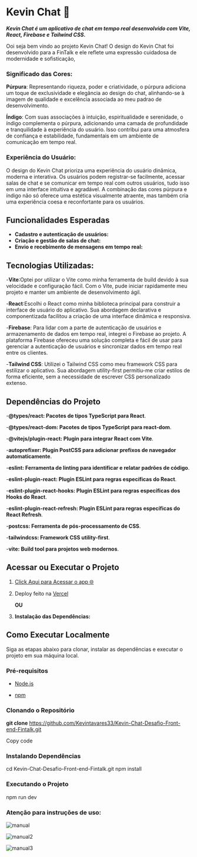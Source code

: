 # Kevin Chat 💬

***Kevin Chat é um aplicativo de chat em tempo real desenvolvido com Vite, React, Firebase e Tailwind CSS.***

<p>Ooi seja bem vindo ao projeto Kevin Chat!
O design do Kevin Chat foi desenvolvido para a FinTalk e ele reflete uma expressão cuidadosa de modernidade e sofisticação, </p>

### Significado das Cores:

**Púrpura**: Representando riqueza, poder e criatividade, o púrpura adiciona um toque de exclusividade e elegância ao design do chat, alinhando-se à imagem de qualidade e excelência associada ao meu padrao de desenvolvimento.

**Índigo**: Com suas associações à intuição, espiritualidade e serenidade, o índigo complementa o púrpura, adicionando uma camada de profundidade e tranquilidade à experiência do usuário. Isso contribui para uma atmosfera de confiança e estabilidade, fundamentais em um ambiente de comunicação em tempo real.

### Experiência do Usuário:
O design do Kevin Chat prioriza uma experiência do usuário dinâmica, moderna e interativa. Os usuários podem registrar-se facilmente, acessar salas de chat e se comunicar em tempo real com outros usuários, tudo isso em uma interface intuitiva e agradável. A combinação das cores púrpura e índigo não só oferece uma estética visualmente atraente, mas também cria uma experiência coesa e reconfortante para os usuários.

## Funcionalidades Esperadas

- **Cadastro e autenticação de usuários:**
- **Criação e gestão de salas de chat:** 
- **Envio e recebimento de mensagens em tempo real:**

## Tecnologias Utilizadas:
 -**Vite**:Optei por utilizar o Vite como minha ferramenta de build devido à sua velocidade e configuração fácil. Com o Vite, pude iniciar rapidamente meu projeto e manter um ambiente de desenvolvimento ágil.
 
 -**React**:Escolhi o React como minha biblioteca principal para construir a interface de usuário do aplicativo. Sua abordagem declarativa e componentizada facilitou a criação de uma interface dinâmica e responsiva.
 
 -**Firebase**: Para lidar com a parte de autenticação de usuários e armazenamento de dados em tempo real, integrei o Firebase ao projeto. A plataforma Firebase ofereceu uma solução completa e fácil de usar para gerenciar a autenticação de usuários e sincronizar dados em tempo real entre os clientes.
 
 -**Tailwind CSS**: Utilizei o Tailwind CSS como meu framework CSS para estilizar o aplicativo. Sua abordagem utility-first permitiu-me criar estilos de forma eficiente, sem a necessidade de escrever CSS personalizado extenso.

## Dependências do Projeto
-**@types/react: Pacotes de tipos TypeScript para React**.

-**@types/react-dom: Pacotes de tipos TypeScript para react-dom**.

-**@vitejs/plugin-react: Plugin para integrar React com Vite**.

-**autoprefixer: Plugin PostCSS para adicionar prefixos de navegador automaticamente**.

-**eslint: Ferramenta de linting para identificar e relatar padrões de código**.

-**eslint-plugin-react: Plugin ESLint para regras específicas do React**.

-**eslint-plugin-react-hooks: Plugin ESLint para regras específicas dos Hooks do React**.

-**eslint-plugin-react-refresh: Plugin ESLint para regras específicas do React Refresh**.

-**postcss: Ferramenta de pós-processamento de CSS**.

-**tailwindcss: Framework CSS utility-first**.

-**vite: Build tool para projetos web modernos**.

## Acessar ou Executar o Projeto
1. <a href='https://kevin-chat-desafio-front-end-fintalk.vercel.app/'> Click Aqui para Acessar o app 🌐 </a>
2. Deploy feito na [Vercel](https://vercel.com/)

    **OU**

3. **Instalação das Dependências:**
  

## Como Executar Localmente

Siga as etapas abaixo para clonar, instalar as dependências e executar o projeto em sua máquina local.

### Pré-requisitos

- [Node.js](https://nodejs.org/)

- [npm](https://www.npmjs.com/) 

### Clonando o Repositório

**git clone** https://github.com/Kevintavares33/Kevin-Chat-Desafio-Front-end-Fintalk.git

Copy code

### Instalando Dependências

cd Kevin-Chat-Desafio-Front-end-Fintalk.git
npm install

### Executando o Projeto

npm run dev


### Atenção para instruções de uso:

![manual](https://github.com/Kevintavares33/Kevin-Chat-Desafio-Front-end-Fintalk/assets/125915861/b2fa9725-d354-4e8d-a920-2173db3023dc)

![manual2](https://github.com/Kevintavares33/Kevin-Chat-Desafio-Front-end-Fintalk/assets/125915861/b1e74f1b-8711-47ab-bc8c-ae99bdbdc13b)

![manual3](https://github.com/Kevintavares33/Kevin-Chat-Desafio-Front-end-Fintalk/assets/125915861/a2d89ca8-3bd9-4e9e-8340-b7a17eb0663c)

